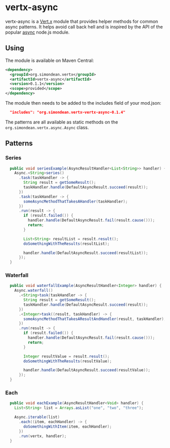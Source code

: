 # vertx-async

vertx-async is a [Vert.x](http://vertx.io/) module that provides helper methods for common async patterns.
It helps avoid call back hell and is inspired by the API of the popular [async](https://www.npmjs.com/package/async)
node.js module.

## Using

The module is available on Maven Central:

``` xml
<dependency>
  <groupId>org.simondean.vertx</groupId>
  <artifactId>vertx-async</artifactId>
  <version>0.1.1</version>
  <scope>provided</scope>
</dependency>
```

The module then needs to be added to the includes field of your mod.json:

``` json
  "includes": "org.simondean.vertx~vertx-async~0.1.4"
```

The patterns are all available as static methods on the `org.simondean.vertx.async.Async` class.

## Patterns

### Series

``` java
  public void seriesExample(AsyncResultHandler<List<String>> handler) {
    Async.<String>series()
      .task(taskHandler -> {
        String result = getSomeResult();
        taskHandler.handle(DefaultAsyncResult.succeed(result));
      })
      .task(taskHandler -> {
        someAsyncMethodThatTakesAHandler(taskHandler);
      })
      .run(result -> {
        if (result.failed()) {
          handler.handle(DefaultAsyncResult.fail(result.cause()));
          return;
        }

        List<String> resultList = result.result();
        doSomethingWithTheResults(resultList);

        handler.handle(DefaultAsyncResult.succeed(resultList));
      });
  }
```

### Waterfall

``` java
  public void waterfallExample(AsyncResultHandler<Integer> handler) {
    Async.waterfall()
      .<String>task(taskHandler -> {
        String result = getSomeResult();
        taskHandler.handle(DefaultAsyncResult.succeed(result));
      })
      .<Integer>task((result, taskHandler) -> {
        someAsyncMethodThatTakesAResultAndHandler(result, taskHandler);
      })
      .run(result -> {
        if (result.failed()) {
          handler.handle(DefaultAsyncResult.fail(result.cause()));
          return;
        }

        Integer resultValue = result.result();
        doSomethingWithTheResults(resultValue);

        handler.handle(DefaultAsyncResult.succeed(resultValue));
      });
  }
```

### Each

``` java
  public void eachExample(AsyncResultHandler<Void> handler) {
    List<String> list = Arrays.asList("one", "two", "three");

    Async.iterable(list)
      .each((item, eachHandler) -> {
        doSomethingWithItem(item, eachHandler);
      })
      .run(vertx, handler);
  }
```
